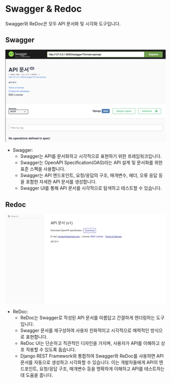 # Swagger & Redoc

Swagger와 ReDoc은 모두 API 문서화 및 시각화 도구입니다.

## Swagger

![Swagger](./images/swagger.png)

- Swagger:
  - Swagger는 API를 문서화하고 시각적으로 표현하기 위한 프레임워크입니다.
  - Swagger는 OpenAPI Specification(OAS)라는 API 설계 및 문서화를 위한 표준 스펙을 사용합니다.
  - Swagger는 API 엔드포인트, 요청/응답의 구조, 매개변수, 헤더, 오류 응답 등을 포함한 자세한 API 문서를 생성합니다.
  - Swagger UI를 통해 API 문서를 시각적으로 탐색하고 테스트할 수 있습니다.

## Redoc

![Redoc](./images/redoc.png)

- ReDoc:
  - ReDoc는 Swagger로 작성된 API 문서를 아름답고 간결하게 렌더링하는 도구입니다.
  - Swagger 문서를 재구성하여 사용자 친화적이고 시각적으로 매력적인 방식으로 표현합니다.
  - ReDoc UI는 단순하고 직관적인 디자인을 가지며, 사용자가 API를 이해하고 상호 작용할 수 있도록 돕습니다.
  - Django REST Framework와 통합하여 Swagger와 ReDoc를 사용하면 API 문서를 자동으로 생성하고 시각화할 수 있습니다. 이는 개발자들에게 API의 엔드포인트, 요청/응답 구조, 매개변수 등을 명확하게 이해하고 API를 테스트하는 데 도움을 줍니다.
